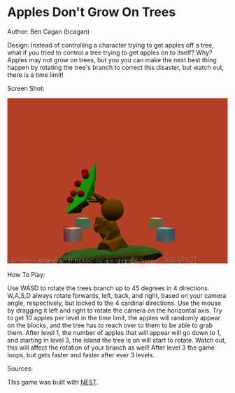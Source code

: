 # Apples Don't Grow On Trees

Author: Ben Cagan (bcagan)

Design: Instead of controlling a character trying to get apples off a tree, what if you tried to control a tree trying to get
apples on to itself? Why? Apples may not grow on trees, but you you can make the next best thing happen by rotating the tree's
branch to correct this disaster, but watch out, there is a time limit!

Screen Shot:

![Screen Shot](screenshot.png)

How To Play:

Use WASD to rotate the trees branch up to 45 degrees in 4 directions. W,A,S,D always rotate forwards, left, back, and right, based on your camera
angle, respectively, but locked to the 4 cardinal directions. Use the mouse by dragging it left and right to rotate the camera on
the horizontal axis. Try to get 10 apples per level in the time limit, the apples will randomly appear on the blocks, and the tree
has to reach over to them to be able to grab them. After level 1, the number of apples that will appear will go down to 1, and starting
in level 3, the island the tree is on will start to rotate. Watch out, this will affect the rotation of your branch as well! After level 3
the game loops, but gets faster and faster after ever 3 levels.

Sources:

This game was built with [NEST](NEST.md).

